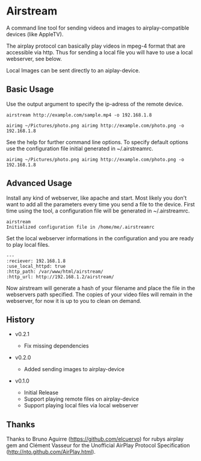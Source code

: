 # Airstream

A command line tool for sending videos and images to airplay-compatible devices
(like AppleTV).

The airplay protocol can basically play videos in mpeg-4 format that are
accessible via http. Thus for sending a local file you will have to
use a local webserver, see below.

Local Images can be sent directly to an aiplay-device.

## Basic Usage

Use the output argument to specify the ip-adress of the remote device.

```shell
airstream http://example.com/sample.mp4 -o 192.168.1.8
```

```shell
airimg ~/Pictures/photo.png airimg http://example.com/photo.png -o 192.168.1.8
```

See the help for further command line options. To specify default options
use the configuration file initial generated in ~/.airstreamrc.

```shell
airimg ~/Pictures/photo.png airimg http://example.com/photo.png -o 192.168.1.8
```

## Advanced Usage

Install any kind of webserver, like apache and start. Most likely you don't
want to add all the parameters every time you send a file to the device. First
time using the tool, a configuration file will be generated in ~/.airstreamrc.

```shell
airstream
Initialized configuration file in /home/me/.airstreamrc
```

Set the local webserver informations in the configuration and you are ready to
play local files.

```
---
:reciever: 192.168.1.8
:use_local_httpd: true
:http_path: /var/www/html/airstream/
:http_url: http://192.168.1.2/airstream/
```

Now airstream will generate a hash of your filename and place the file in the
webservers path specified. The copies of your video files will remain in the
webserver, for now it is up to you to clean on demand.

## History

- v0.2.1
  - Fix missing dependencies

- v0.2.0
  - Added sending images to airplay-device

- v0.1.0
  - Initial Release
  - Support playing remote files on airplay-device
  - Support playing local files via local webserver

## Thanks

Thanks to Bruno Aguirre (https://github.com/elcuervo) for rubys airplay gem and
Clément Vasseur for the Unofficial AirPlay Protocol Specification
(http://nto.github.com/AirPlay.html).
